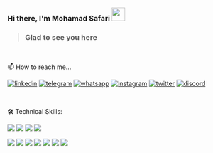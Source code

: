 ### Hi there, I'm **Mohamad Safari** <img src="https://cdn-icons-png.flaticon.com/512/4666/4666845.png" width="30">

> ### Glad to see you here
<!-- ![visitors](https://visitor-badge.glitch.me/badge?page_id=safarioops&left_color=gray&right_color=yellow) -->

</br>

📫 How to reach me...

[![linkedin](https://img.shields.io/badge/linkedin-0A66C2?style=for-the-badge&logo=linkedin&logoColor=white)](https://www.linkedin.com/in/safarioops)
[![telegram](https://img.shields.io/badge/telegram-0088cc?style=for-the-badge&logo=telegram&logoColor=white)](https://t.me/safarioops)
[![whatsapp](https://img.shields.io/badge/whatsapp-25D366?style=for-the-badge&logo=whatsapp&logoColor=white)](https://api.whatsapp.com/send?phone=+989134334214&text&app_absent=0)
[![instagram](https://img.shields.io/badge/instagram-DD2A7B?style=for-the-badge&logo=instagram&logoColor=white)](https://instagram.com/safarioops)
[![twitter](https://img.shields.io/badge/twitter-1DA1F2?style=for-the-badge&logo=twitter&logoColor=white)](https://twitter.com/safariooops)
[![discord](https://img.shields.io/badge/discord-5865f2?style=for-the-badge&logo=discord&logoColor=white)](https://discordapp.com/users/safarioops#4531)

</br>

🛠 Technical Skills:

![](https://img.shields.io/badge/Tools-GitHub-informational?style=flat&logo=GitHub&color=181717&logoColor=white)
![](https://img.shields.io/badge/Code-HTML5-informational?style=flat&logo=HTML5&color=E34F26&logoColor=white)
![](https://img.shields.io/badge/Style-CSS3-informational?style=flat&logo=CSS3&color=1572B6&logoColor=white)
![](https://img.shields.io/badge/Style-Bootstrap-informational?style=flat&logo=Bootstrap&color=7952B3&logoColor=white)


![](https://img.shields.io/badge/AdobePhotoshop-informational?style=flat&logo=AdobePhotoshop&color=2D333B&logoColor=white)
![](https://img.shields.io/badge/AdobeIllustrator-informational?style=flat&logo=AdobeIllustrator&color=2D333B&logoColor=white)
![](https://img.shields.io/badge/AdobeAfterEffects-informational?style=flat&logo=AdobeAfterEffects&color=2D333B&logoColor=white)
![](https://img.shields.io/badge/AdobeInDesign-informational?style=flat&logo=AdobeInDesign&color=2D333B&logoColor=white)
![](https://img.shields.io/badge/AdobeXD-informational?style=flat&logo=AdobeXD&color=2D333B&logoColor=white)
![](https://img.shields.io/badge/MicrosoftOffice-informational?style=flat&logo=MicrosoftOffice&color=2D333B&logoColor=white)
![](https://img.shields.io/badge/Figma-informational?style=flat&logo=Figma&color=2D333B&logoColor=white)


<!--
**safarioops/safarioops** is a ✨ _special_ ✨ repository because its `README.md` (this file) appears on your GitHub profile.

Here are some ideas to get you started:

- 🔭 I’m currently working on ...
- 🌱 I’m currently learning ...
- 👯 I’m looking to collaborate on ...
- 🤔 I’m looking for help with ...
- 💬 Ask me about ...
- 📫 How to reach me: ...
- 😄 Pronouns: ...
- ⚡ Fun fact: ...
-->
